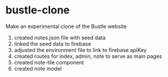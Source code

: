 # bustle-clone

Make an experimental clone of the Bustle website

1. created notes.json file with seed data
2. linked the seed data to firebase
3. adjusted the environment file to link to firebase apiKey
4. created routes for index, admin, note to serve as main pages
5. created note-tile component
6. created note model
